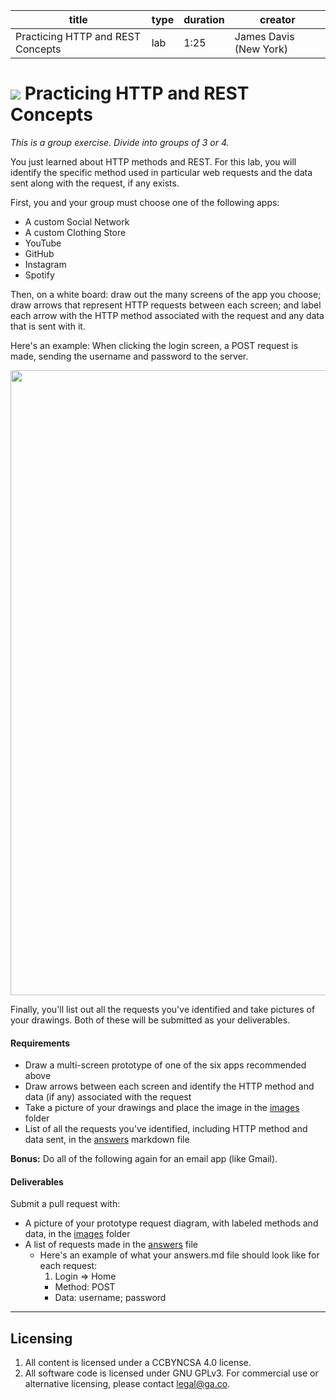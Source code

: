 title | type | duration | creator
----- | ---- | -------- | -------
Practicing HTTP and REST Concepts | lab | 1:25 | James Davis (New York)



# ![](https://ga-dash.s3.amazonaws.com/production/assets/logo-9f88ae6c9c3871690e33280fcf557f33.png) Practicing HTTP and REST Concepts

_This is a group exercise. Divide into groups of 3 or 4._

You just learned about HTTP methods and REST. For this lab, you will identify the specific method used in particular web requests and the data sent along with the request, if any exists.

First, you and your group must choose one of the following apps:

* A custom Social Network
* A custom Clothing Store
* YouTube
* GitHub
* Instagram
* Spotify

Then, on a white board: draw out the many screens of the app you choose; draw arrows that represent HTTP requests between each screen; and label each arrow with the HTTP method associated with the request and any data that is sent with it.

Here's an example: When clicking the login screen, a POST request is made, sending the username and password to the server.

<p align="center">
  <img src="screenshots/example.png" width="1000px" />
</p>

Finally, you'll list out all the requests you've identified and take pictures of your drawings. Both of these will be submitted as your deliverables.

#### Requirements



* Draw a multi-screen prototype of one of the six apps recommended above
* Draw arrows between each screen and identify the HTTP method and data (if any) associated with the request
* Take a picture of your drawings and place the image in the [images](images) folder
* List of all the requests you've identified, including HTTP method and data sent, in the [answers](answers.md) markdown file


**Bonus:** Do all of the following again for an email app (like Gmail).

#### Deliverables

Submit a pull request with:

* A picture of your prototype request diagram, with labeled methods and data, in the [images](images) folder
* A list of requests made in the [answers](answers.md) file
  * Here's an example of what your answers.md file should look like for each request:
    1. Login => Home
      * Method: POST
      * Data: username; password

---

## Licensing
1. All content is licensed under a CC­BY­NC­SA 4.0 license.
2. All software code is licensed under GNU GPLv3. For commercial use or alternative licensing, please contact [legal@ga.co](mailto:legal@ga.co).
